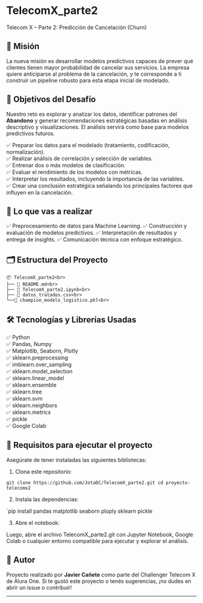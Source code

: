 # TelecomX_parte2
Telecom X – Parte 2: Predicción de Cancelación (Churn)

## 🎯 Misión

La nueva misión es desarrollar modelos predictivos capaces de prever qué clientes tienen mayor probabilidad de cancelar sus servicios.
La empresa quiere anticiparse al problema de la cancelación, y te corresponde a ti construir un pipeline robusto para esta etapa inicial de modelado.

## 🧠 Objetivos del Desafío
Nuestro reto es explorar y analizar los datos, identificar patrones del **Abandono** y generar recomendaciones estratégicas basadas en análisis descriptivo y visualizaciones. El análisis servirá como base para modelos predictivos futuros.

✅ Preparar los datos para el modelado (tratamiento, codificación, normalización).<br>
✅ Realizar análisis de correlación y selección de variables.<br>
✅ Entrenar dos o más modelos de clasificación.<br>
✅ Evaluar el rendimiento de los modelos con métricas.<br>
✅ Interpretar los resultados, incluyendo la importancia de las variables.<br>
✅ Crear una conclusión estratégica señalando los principales factores que influyen en la cancelación.<br>

## 🧰 Lo que vas a realizar

✅ Preprocesamiento de datos para Machine Learning.
✅ Construcción y evaluación de modelos predictivos.
✅ Interpretación de resultados y entrega de insights.
✅ Comunicación técnica con enfoque estratégico.

## 🗂️ Estructura del Proyecto
```plaintext
📦 TelecomX_parte2<br>
├── 📄 README.md<br>
├── 📄 TelecomX_parte2.ipynb<br>
├── 📄 datos_tratados.csv<br>
└──📄 champion_modelo_logistico.pkl<br>
```

## 🛠️ Tecnologías y Librerías Usadas

✅ Python<br>
✅ Pandas, Numpy<br>
✅ Matplotlib, Seaborn, Plotly<br>
✅ sklearn.preprocessing<br>
✅ imblearn.over_sampling<br>
✅ sklearn.model_selection<br>
✅ sklearn.linear_model<br>
✅ sklearn.ensemble<br>
✅ sklearn.tree<br>
✅ sklearn.svm<br>
✅ sklearn.neighbors<br>
✅ sklearn.metrics<br>
✅ pickle<br>
✅ Google Colab<br>

## 🚀 Requisitos para ejecutar el proyecto

Asegúrate de tener instaladas las siguientes bibliotecas:
1. Clona este repositorio:

`git clone https://github.com/JotaDC/TelecomX_parte2.git
cd proyecto-telecomx2`

2. Instala las dependencias:

`pip install pandas matplotlib seaborn ploply sklearn pickle<br>

3. Abre el notebook:

Luego, abre el archivo TelecomX_parte2.git con Jupyter Notebook, Google Colab o cualquier entorno compatible para ejecutar y explorar el análisis.

## 📌 Autor

Proyecto realizado por **Javier Cañete** como parte del Challenger Telecom X de Alura One.
Si te gustó este proyecto o tenés sugerencias, ¡no dudes en abrir un issue o contribuir!

---

